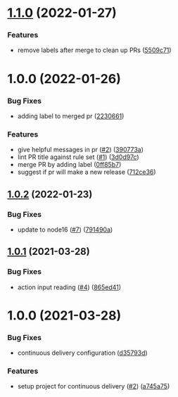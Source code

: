 # [1.1.0](https://github.com/levibostian/action-semantic-pr/compare/v1.0.0...v1.1.0) (2022-01-27)


### Features

* remove labels after merge to clean up PRs ([5509c71](https://github.com/levibostian/action-semantic-pr/commit/5509c71ee375c4a9fab9f4b67ae542c945403996))

# 1.0.0 (2022-01-26)

### Bug Fixes

- adding label to merged pr ([2230661](https://github.com/levibostian/action-semantic-pr/commit/223066107e188755decd54c24d23c1181e374d77))

### Features

- give helpful messages in pr ([#2](https://github.com/levibostian/action-semantic-pr/issues/2)) ([390773a](https://github.com/levibostian/action-semantic-pr/commit/390773a00b5b0238347da9cd39202d0377e133b8))
- lint PR title against rule set ([#1](https://github.com/levibostian/action-semantic-pr/issues/1)) ([3d0d97c](https://github.com/levibostian/action-semantic-pr/commit/3d0d97c6016dad0c9b98f7b272d9d7f51e115b31))
- merge PR by adding label ([0ff85b7](https://github.com/levibostian/action-semantic-pr/commit/0ff85b75450c06be308ea68fde028b7d3c06cc82))
- suggest if pr will make a new release ([712ce36](https://github.com/levibostian/action-semantic-pr/commit/712ce361ef7049dea123bbbb908d1e55bf6f8c02))

## [1.0.2](https://github.com/levibostian/action-node-blanky/compare/v1.0.1...v1.0.2) (2022-01-23)

### Bug Fixes

- update to node16 ([#7](https://github.com/levibostian/action-node-blanky/issues/7)) ([791490a](https://github.com/levibostian/action-node-blanky/commit/791490a71047d2649560de11b8a4dd95e2d4ceb8))

## [1.0.1](https://github.com/levibostian/action-node-blanky/compare/v1.0.0...v1.0.1) (2021-03-28)

### Bug Fixes

- action input reading ([#4](https://github.com/levibostian/action-node-blanky/issues/4)) ([865ed41](https://github.com/levibostian/action-node-blanky/commit/865ed411bb968b874b317a8042b0d35ec3ac5e38))

# 1.0.0 (2021-03-28)

### Bug Fixes

- continuous delivery configuration ([d35793d](https://github.com/levibostian/action-node-blanky/commit/d35793dcac832dbd4d3db9281d742221a5acd2bc))

### Features

- setup project for continuous delivery ([#2](https://github.com/levibostian/action-node-blanky/issues/2)) ([a745a75](https://github.com/levibostian/action-node-blanky/commit/a745a756b4dd68987908eb396b4505ab7f8ec4a5))
